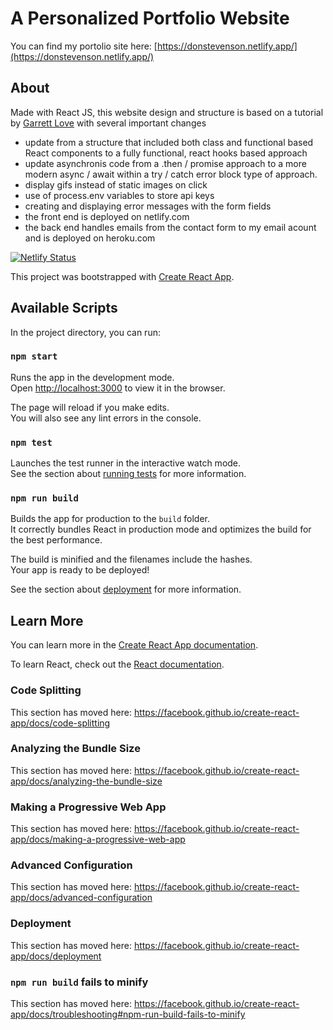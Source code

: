 # A Personalized Portfolio Website

You can find my portolio site here: [https://donstevenson.netlify.app/](https://donstevenson.netlify.app/)

## About

Made with React JS, this website design and structure is based on a tutorial by [Garrett Love](https://github.com/garrettlove8/) with several important changes

- update from a structure that included both class and functional based React components to a fully functional, react hooks based approach
- update asynchronis code from a .then / promise approach to a more modern async / await within a try / catch error block type of approach.
- display gifs instead of static images on click
- use of process.env variables to store api keys
- creating and displaying error messages with the form fields
- the front end is deployed on netlify.com
- the back end handles emails from the contact form to my email acount and is deployed on heroku.com

[![Netlify Status](https://api.netlify.com/api/v1/badges/ede2f1e5-b63a-4050-b976-889a47a56d09/deploy-status)](https://app.netlify.com/sites/donstevenson/deploys)

This project was bootstrapped with [Create React App](https://github.com/facebook/create-react-app).

## Available Scripts

In the project directory, you can run:

### `npm start`

Runs the app in the development mode.<br />
Open [http://localhost:3000](http://localhost:3000) to view it in the browser.

The page will reload if you make edits.<br />
You will also see any lint errors in the console.

### `npm test`

Launches the test runner in the interactive watch mode.<br />
See the section about [running tests](https://facebook.github.io/create-react-app/docs/running-tests) for more information.

### `npm run build`

Builds the app for production to the `build` folder.<br />
It correctly bundles React in production mode and optimizes the build for the best performance.

The build is minified and the filenames include the hashes.<br />
Your app is ready to be deployed!

See the section about [deployment](https://facebook.github.io/create-react-app/docs/deployment) for more information.

## Learn More

You can learn more in the [Create React App documentation](https://facebook.github.io/create-react-app/docs/getting-started).

To learn React, check out the [React documentation](https://reactjs.org/).

### Code Splitting

This section has moved here: https://facebook.github.io/create-react-app/docs/code-splitting

### Analyzing the Bundle Size

This section has moved here: https://facebook.github.io/create-react-app/docs/analyzing-the-bundle-size

### Making a Progressive Web App

This section has moved here: https://facebook.github.io/create-react-app/docs/making-a-progressive-web-app

### Advanced Configuration

This section has moved here: https://facebook.github.io/create-react-app/docs/advanced-configuration

### Deployment

This section has moved here: https://facebook.github.io/create-react-app/docs/deployment

### `npm run build` fails to minify

This section has moved here: https://facebook.github.io/create-react-app/docs/troubleshooting#npm-run-build-fails-to-minify
